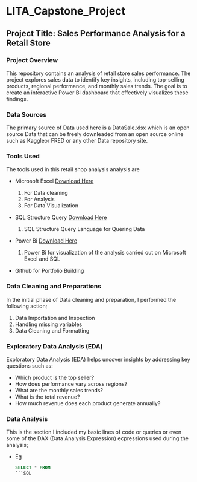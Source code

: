 # LITA_Capstone_Project

## Project Title: Sales Performance Analysis for a Retail Store 
### Project Overview

This repository contains an analysis of retail store sales performance. The project explores sales data to identify key insights, including top-selling products, regional performance, and monthly sales trends. The goal is to create an interactive Power BI dashboard that effectively visualizes these findings.

### Data Sources

 The primary source of Data used here is a DataSale.xlsx which is an open source Data that can be freely downleaded from an open source online such as Kaggleor FRED or any other Data repository site.

### Tools Used
The tools used in this retail shop analysis analysis are
-  Microsoft Excel [Download Here](https://www.microsoft.com)
   1.  For Data cleaning
   2.  For Analysis
   3.  For Data Visualization

-  SQL Structure Query [Download Here](https://www.microsoft.com/en-us/evalcenter/download-sql-server-2019)
   1. SQL Structure Query Language for Quering Data
  
-  Power Bi [Download Here](https://www.microsoft.com/en-US/download/details.aspx?id=58494)
   1. Power Bi for visualization of the analysis carried out on Microsoft Excel and SQL
  
-   Github for Portfolio Building

  ### Data Cleaning and Preparations

 In the initial phase of Data cleaning and preparation, I performed the following action;
1. Data Importation and Inspection
2. Handling missing variables
3.   Data Cleaning and Formatting
    
 ### Exploratory Data Analysis (EDA)
 Exploratory Data Analysis (EDA) helps uncover insights by addressing key questions such as:
 -   Which product is the top seller?
 -   How does performance vary across regions?
 -   What are the monthly sales trends?
 -   What is the total revenue?
 -   How much revenue does each product generate annually?

### Data Analysis

This is the section I included my basic lines of code or queries or even some of the DAX (Data Analysis Expression) ecpressions used during the analysis; 
- Eg

  ```SQL
  SELECT * FROM
  ```SQL
  
 
 
